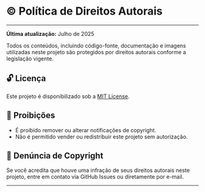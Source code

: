 # ©️ Política de Direitos Autorais

---

**Última atualização:** Julho de 2025

Todos os conteúdos, incluindo código-fonte, documentação e imagens utilizadas neste projeto são protegidos por direitos autorais conforme a legislação vigente.

## 🔓 Licença

Este projeto é disponibilizado sob a [MIT License](/LICENSE).

## 🛑 Proibições

- É proibido remover ou alterar notificações de copyright.
- Não é permitido vender ou redistribuir este projeto sem autorização.

## 🙋 Denúncia de Copyright

Se você acredita que houve uma infração de seus direitos autorais neste projeto, entre em contato via GitHub Issues ou diretamente por e-mail.

---
